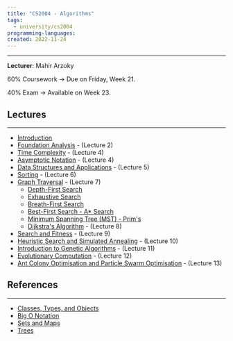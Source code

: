 ```yaml
---
title: "CS2004 - Algorithms"
tags:
  - university/cs2004
programming-languages:
created: 2022-11-24
---
```

---
**Lecturer**: Mahir Arzoky

60% Coursework -> Due on Friday, Week 21.

40% Exam -> Available on Week 23.

## Lectures
---
- [Introduction](notes/university/year2/cs2004/alg-intro.md)
- [Foundation Analysis](notes/university/year2/cs2004/alg-foundation-analysis.md) - (Lecture 2)
- [Time Complexity](notes/university/year2/cs2004/time-complexity.md) - (Lecture 4)
- [Asymptotic Notation](notes/university/year2/cs2004/asymptotic-analysis.md) - (Lecture 4)
- [Data Structures and Applications](notes/university/year2/cs2004/data-structures.md) - (Lecture 5)
- [Sorting](notes/university/year2/cs2004/sorting.md) - (Lecture 6)
- [Graph Traversal](notes/university/year2/cs2004/graphs.md) - (Lecture 7)
    - [Depth-First Search](notes/university/year2/cs2004/depth-first-search.md)
    - [Exhaustive Search](notes/university/year2/cs2004/exhaustive-search.md)
    - [Breath-First Search](notes/university/year2/cs2004/breadth-first-search.md)
    - [Best-First Search - A* Search](notes/university/year2/cs2004/best-first-search.md)
    - [Minimum Spanning Tree (MST) - Prim's](notes/university/year2/cs2004/minimum-spanning-tree.md)
    - [Dijkstra's Algorithm](notes/university/year2/cs2004/dijkstra-algorithm.md) - (Lecture 8)
- [Search and Fitness](notes/university/year2/cs2004/search-and-fitness.md) - (Lecture 9)
- [Heuristic Search and Simulated Annealing](notes/university/year2/cs2004/hc-and-sa.md) - (Lecture 10)
- [Introduction to Genetic Algorithms](notes/university/year2/cs2004/intro-gen-algorithms.md) - (Lecture 11)
- [Evolutionary Computation](notes/university/year2/cs2004/evolutionary-programming.md) - (Lecture 12)
- [Ant Colony Optimisation and Particle Swarm Optimisation](notes/university/year2/cs2004/aco-and-pso.md) - (Lecture 13)

## References
---
- [Classes, Types, and Objects](notes/university/year2/cs2004/classes-types-objects.md)
- [Big O Notation](notes/university/year2/cs2004/big-o-notation.md)
- [Sets and Maps](notes/university/year2/cs2004/sets-and-maps.md)
- [Trees](notes/university/year2/cs2004/trees.md)